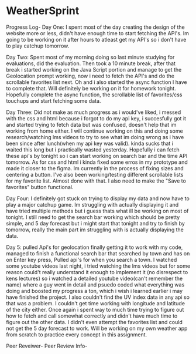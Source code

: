 # WeatherSprint

Progress Log-
Day One:
I spent most of the day creating the design of the website more or less, didn't have enough time to start fetching the API's. Im going to be working on it after hours to atleast get my API's so i don't have to play catchup tomorrow.

Day Two: Spent most of my morning doing so last minute studying for evaluations, did the evaluation. Then took a 10 minute break, after that break i started working on the Java Script portion and manage to get the Geolocation prompt working, now i need to fetch the API's and do the scrollable favorites list next. Oh and i also started the async function I have to complete that. Will definitely be working on it for homework tonight. Hopefully complete the async function, the scrollable list of favorites/css touchups and start fetching some data.

Day Three: Did not make as much progress as i would've liked, i messed with the css and html because i forgot to do my api key, i succesfully got it and started trying to fetch data but was confused, doesn't help that im working from home either. I will continue working on this and doing some research/watching lms videos to try to see what im doing wrong as i have been since after lunch(when my api key was valid). kinda sucks that i waited this long but i practically wasted yesterday. Hopefully i can fetch these api's by tonight so i can start working on search bar and the time API tomorrow. As for css and html i kinda fixed some erros in my prototype and made it closer to the figma. Im currently in the process of fixing sizes and centering a button. I've also been working/testing different scrollable lists for my favorite list. Almost done with that. I also need to make the "Save to favorites" button functional.

Day Four: I definitely got stuck on trying to display my data and now have to play a major catchup game. Im struggling with actually displaying it and have tried multiple methods but i guess thats what ill be working on most of tonight. I still need to get the search bar working which should be pretty simple, and 5 day forecast but i might start that tonight and try to finish by tomorrow, really the main part im struggling with is actually displaying the data.

Day 5: pulled Api's for geolocation finally getting it to work with my code, managed to finish a functional search bar that searched by town and has on on Enter key press, Pulled api's for when you search a town. I watched some youtube videos last night, i tried watching the lms videos but for some reason could't really understand it enough to implement it (no disrespect to kens lectures) so i watched a detailed youtube video(can't remember the name) where a guy went in detail and psuedo coded what everything was doing and boosted my progress a ton, which i wish i learned earlier i may have finished the project. I also couldn't find the UV index data in any api so that was a problem. I couldn't get time working with longitude and latitude of the city either. Once again i spent way to much time trying to figure out how to fetch and call somewhat correctly and didn't have much time to figure out the other data. I didn't even attempt the favorites list and could not get the 5 day forecast to work. Will be working on my own weather app from scratch to practice every concept in this assignment.

Peer Reveiwer-
Peer Review Info-